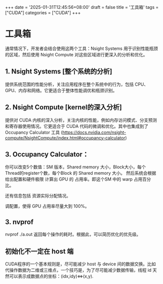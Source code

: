 +++
date = '2025-01-31T12:45:56+08:00'
draft = false
title = '工具箱'
tags = ["CUDA"]
categories = ["CUDA"]
+++


# 工具箱

通常情况下，开发者会结合使用这两个工具：Nsight Systems 用于识别性能瓶颈的区域，然后使用 Nsight Compute 对这些区域进行更深入的分析和优化。

## 1. Nsight Systems [整个系统的分析]

提供系统范围的性能分析，关注应用程序在整个系统中的行为，包括 CPU、GPU、内存和网络。它更适合于整体性能调优和瓶颈识别。

## 2. Nsight Compute [kernel的深入分析]

提供对 CUDA 内核的深入分析，关注内核的性能，例如内存访问模式、分支预测和寄存器使用情况。它更适合于 CUDA 代码的微调和优化。其中也集成到了Occupancy Calculator 工具 (https://docs.nvidia.com/nsight-compute/NsightCompute/index.html#occupancy-calculator)

## 3. Occupancy Calculator：

你可以改变5个数值：SM 版本，Shared memory 大小，Block大小，每个Thread的register个数，每个Block 的 Shared memory 大小。 然后系统会根据给出配置和硬件极限 计算出 GPU 的 占用率。即这个SM 中的 warp 占用百分比。

还有信息包括 资源实际分配情况。

调配置，使得 GPU 占用率尽量大到 100%。


## 3. nvprof

nvprof ./a.out 返回每个操作的耗时。根据此，可以简历优化的优先级。


## 初始化不一定在 host 端

CUDA程序的一个基本规则是，尽可能减少 host 与 device 间的数据交换。比如 代操作数据为二维或三维点，一个技巧是，为了尽可能减少数据传输，线程 id 天然可以表示成数据点的坐标：(idx,idy)<=>(x,y).


